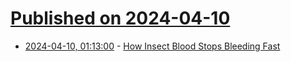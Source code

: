# [Published on 2024-04-10](index.md)

* [2024-04-10, 01:13:00](https://soylentnews.org/article.pl?sid=24/04/08/1814234&from=rss) - [How Insect Blood Stops Bleeding Fast](https://soylentnews.org/article.pl?sid=24/04/08/1814234&from=rss)
